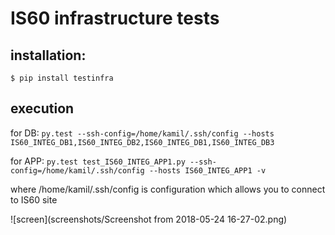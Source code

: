# IS60 infrastructure tests

## installation: 

`$ pip install testinfra`

## execution

for DB: `py.test --ssh-config=/home/kamil/.ssh/config --hosts IS60_INTEG_DB1,IS60_INTEG_DB2,IS60_INTEG_DB1,IS60_INTEG_DB3`

for APP: `py.test test_IS60_INTEG_APP1.py --ssh-config=/home/kamil/.ssh/config --hosts IS60_INTEG_APP1 -v`


where /home/kamil/.ssh/config is configuration which allows you to connect to IS60 site


![screen](screenshots/Screenshot from 2018-05-24 16-27-02.png)